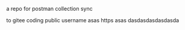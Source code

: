 a repo for postman collection sync

to gitee coding public username  asas https  asas
dasdasdasdasdasda
